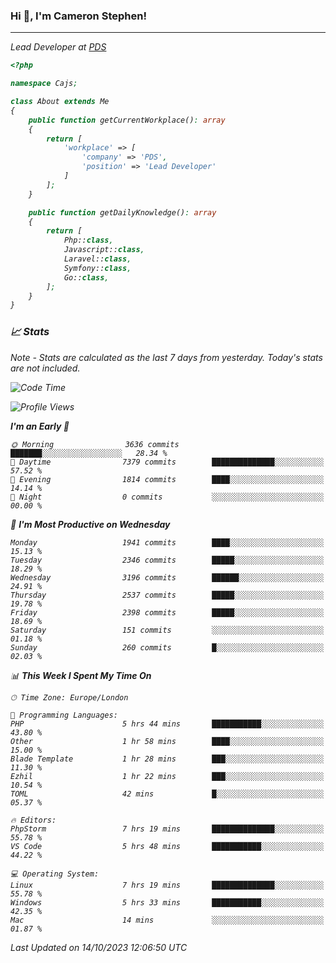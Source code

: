 ### Hi 👋, I'm Cameron Stephen!
<hr>
<p><em>Lead Developer at <a href="https://prindatasolutions.co.uk">PDS</a></p>


```php
<?php

namespace Cajs;

class About extends Me
{
    public function getCurrentWorkplace(): array
    {
        return [
            'workplace' => [
                'company' => 'PDS',
                'position' => 'Lead Developer'
            ]
        ];
    }

    public function getDailyKnowledge(): array
    {
        return [
            Php::class,
            Javascript::class,
            Laravel::class,
            Symfony::class,
            Go::class,
        ];
    }
}
```

### 📈 Stats
<p><em>Note - Stats are calculated as the last 7 days from yesterday. Today's stats are not included.</em></p>


<!--START_SECTION:waka-->
![Code Time](http://img.shields.io/badge/Code%20Time-3%2C587%20hrs%205%20mins-blue)

![Profile Views](http://img.shields.io/badge/Profile%20Views-0-blue)

**I'm an Early 🐤** 

```text
🌞 Morning                3636 commits        ███████░░░░░░░░░░░░░░░░░░   28.34 % 
🌆 Daytime                7379 commits        ██████████████░░░░░░░░░░░   57.52 % 
🌃 Evening                1814 commits        ████░░░░░░░░░░░░░░░░░░░░░   14.14 % 
🌙 Night                  0 commits           ░░░░░░░░░░░░░░░░░░░░░░░░░   00.00 % 
```
📅 **I'm Most Productive on Wednesday** 

```text
Monday                   1941 commits        ████░░░░░░░░░░░░░░░░░░░░░   15.13 % 
Tuesday                  2346 commits        █████░░░░░░░░░░░░░░░░░░░░   18.29 % 
Wednesday                3196 commits        ██████░░░░░░░░░░░░░░░░░░░   24.91 % 
Thursday                 2537 commits        █████░░░░░░░░░░░░░░░░░░░░   19.78 % 
Friday                   2398 commits        █████░░░░░░░░░░░░░░░░░░░░   18.69 % 
Saturday                 151 commits         ░░░░░░░░░░░░░░░░░░░░░░░░░   01.18 % 
Sunday                   260 commits         █░░░░░░░░░░░░░░░░░░░░░░░░   02.03 % 
```


📊 **This Week I Spent My Time On** 

```text
🕑︎ Time Zone: Europe/London

💬 Programming Languages: 
PHP                      5 hrs 44 mins       ███████████░░░░░░░░░░░░░░   43.80 % 
Other                    1 hr 58 mins        ████░░░░░░░░░░░░░░░░░░░░░   15.00 % 
Blade Template           1 hr 28 mins        ███░░░░░░░░░░░░░░░░░░░░░░   11.30 % 
Ezhil                    1 hr 22 mins        ███░░░░░░░░░░░░░░░░░░░░░░   10.54 % 
TOML                     42 mins             █░░░░░░░░░░░░░░░░░░░░░░░░   05.37 % 

🔥 Editors: 
PhpStorm                 7 hrs 19 mins       ██████████████░░░░░░░░░░░   55.78 % 
VS Code                  5 hrs 48 mins       ███████████░░░░░░░░░░░░░░   44.22 % 

💻 Operating System: 
Linux                    7 hrs 19 mins       ██████████████░░░░░░░░░░░   55.78 % 
Windows                  5 hrs 33 mins       ███████████░░░░░░░░░░░░░░   42.35 % 
Mac                      14 mins             ░░░░░░░░░░░░░░░░░░░░░░░░░   01.87 % 
```


 Last Updated on 14/10/2023 12:06:50 UTC
<!--END_SECTION:waka-->

